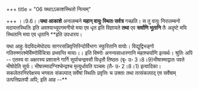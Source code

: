 +++
title = "06 यथाऽऽकाशस्थितो नित्यम्"

+++
।।9.6।।**यथा आकाशे** अनालम्बने **महान् वायुः स्थितः सर्वत्र** गच्छति। स
तु वायुः निरालम्बनो मदायत्तस्थितिः इति अवश्याभ्युपगमनीयो मया एव धृत इति
विज्ञायते **तथा** एव **सर्वाणि भूतानि** तैः अदृष्टे मयि स्थितानि मया एव
धृतानि **इति उपधारय।  
  
यथा आहुः वेदविदःमेघोदयः सागरसन्निवृत्तिरिन्दोर्विभागः स्फुरितानि वायोः।
विद्युद्विभङ्गो गतिरुष्णरश्मेर्विष्णोर्विचित्राः प्रभवन्ति मायाः।। इति
विष्णोः अनन्यसाधारणानि महाश्चर्याणि इत्यर्थः। श्रुतिः अपि -- एतस्य वा
अक्षरस्य प्रशासने गार्गि सूर्याचन्द्रमसौ विधृतौ तिष्ठतः (बृ॰ उ॰
3।8।9)भीषास्माद्वातः पवते भीषोदेति सूर्यः। भीषास्मादग्निश्चेन्द्रश्च
मृत्युर्धावति पञ्चमः (तै॰ उ॰ 2।8।1) इत्यादिका। सकलेतरनिरपेक्षस्य भगवतः
संकल्पात् सर्वेषां स्थितिः प्रवृत्तिः च उक्ताः तथा तत्संकल्पाद् एव
सर्वेषाम् उत्पत्तिप्रलयौ अपि; इति आह --**
